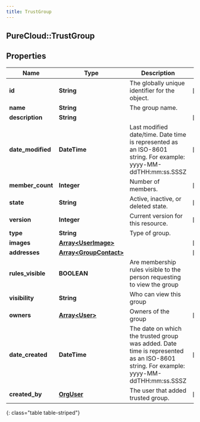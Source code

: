 ```yaml
---
title: TrustGroup
---
```

## PureCloud::TrustGroup

## Properties

|Name | Type | Description | Notes|
|------------ | ------------- | ------------- | -------------|
| **id** | **String** | The globally unique identifier for the object. | [optional] |
| **name** | **String** | The group name. | |
| **description** | **String** |  | [optional] |
| **date_modified** | **DateTime** | Last modified date/time. Date time is represented as an ISO-8601 string. For example: yyyy-MM-ddTHH:mm:ss.SSSZ | [optional] |
| **member_count** | **Integer** | Number of members. | [optional] |
| **state** | **String** | Active, inactive, or deleted state. | [optional] |
| **version** | **Integer** | Current version for this resource. | [optional] |
| **type** | **String** | Type of group. | |
| **images** | [**Array&lt;UserImage&gt;**](UserImage.html) |  | [optional] |
| **addresses** | [**Array&lt;GroupContact&gt;**](GroupContact.html) |  | [optional] |
| **rules_visible** | **BOOLEAN** | Are membership rules visible to the person requesting to view the group | |
| **visibility** | **String** | Who can view this group | |
| **owners** | [**Array&lt;User&gt;**](User.html) | Owners of the group | [optional] |
| **date_created** | **DateTime** | The date on which the trusted group was added. Date time is represented as an ISO-8601 string. For example: yyyy-MM-ddTHH:mm:ss.SSSZ | [optional] |
| **created_by** | [**OrgUser**](OrgUser.html) | The user that added trusted group. | [optional] |
{: class="table table-striped"}



